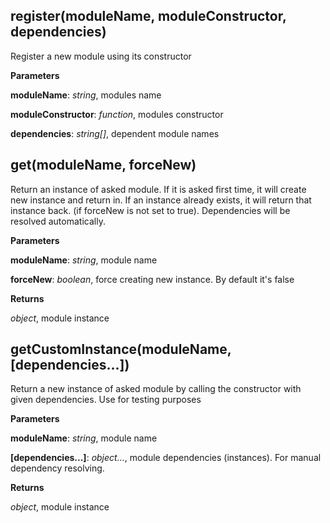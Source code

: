 register(moduleName, moduleConstructor, dependencies)
-----------------------------------------------------
Register a new module using its constructor


**Parameters**

**moduleName**:  *string*,  modules name

**moduleConstructor**:  *function*,  modules constructor

**dependencies**:  *string[]*,  dependent module names

get(moduleName, forceNew)
-------------------------
Return an instance of asked module. If it is asked first time, it will create new instance and return in.
If an instance already exists, it will return that instance back. (if forceNew is not set to true). Dependencies will be resolved automatically.


**Parameters**

**moduleName**:  *string*,  module name

**forceNew**:  *boolean*,  force creating new instance. By default it's false

**Returns**

*object*,  module instance

getCustomInstance(moduleName, \[dependencies...\])
--------------------------------------------------
Return a new instance of asked module by calling the constructor with given dependencies. Use for testing purposes


**Parameters**

**moduleName**:  *string*,  module name

**[dependencies...]**:  *object...*,  module dependencies (instances). For manual dependency resolving.

**Returns**

*object*,  module instance

